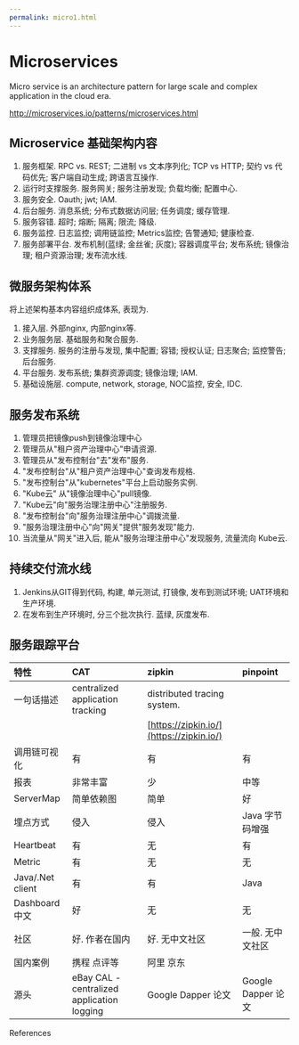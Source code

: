 ```yaml
---
permalink: micro1.html
---
```


# Microservices

Micro service is an architecture pattern for large scale and complex application in the cloud era.

http://microservices.io/patterns/microservices.html



## Microservice 基础架构内容

1. 服务框架. RPC vs. REST; 二进制 vs 文本序列化; TCP vs HTTP; 契约 vs 代码优先; 客户端自动生成; 跨语言互操作.
2. 运行时支撑服务. 服务网关; 服务注册发现; 负载均衡; 配置中心.
3. 服务安全. Oauth; jwt; IAM.
4. 后台服务. 消息系统; 分布式数据访问层; 任务调度; 缓存管理.
5. 服务容错. 超时; 熔断; 隔离; 限流; 降级.
6. 服务监控. 日志监控; 调用链监控; Metrics监控; 告警通知; 健康检查.
7. 服务部署平台. 发布机制\(蓝绿; 金丝雀; 灰度\); 容器调度平台; 发布系统; 镜像治理; 租户资源治理; 发布流水线.

## 微服务架构体系

将上述架构基本内容组织成体系, 表现为.

1. 接入层. 外部nginx, 内部nginx等.
2. 业务服务层. 基础服务和聚合服务.
3. 支撑服务. 服务的注册与发现, 集中配置; 容错; 授权认证; 日志聚合; 监控警告; 后台服务.
4. 平台服务. 发布系统; 集群资源调度; 镜像治理; IAM.
5. 基础设施层. compute, network, storage, NOC监控, 安全, IDC.

## 服务发布系统

1. 管理员把镜像push到镜像治理中心
2. 管理员从"租户资产治理中心"申请资源.
3. 管理员从"发布控制台"去"发布"服务.
4. "发布控制台"从"租户资产治理中心"查询发布规格.
5. "发布控制台"从"kubernetes"平台上启动服务实例.
6. "Kube云" 从"镜像治理中心"pull镜像.
7. "Kube云"向"服务治理注册中心"注册服务.
8. "发布控制台"向"服务治理注册中心"调拨流量.
9. "服务治理注册中心"向"网关"提供"服务发现"能力.
10. 当流量从"网关"进入后, 能从"服务治理注册中心"发现服务, 流量流向 Kube云.

## 持续交付流水线

1. Jenkins从GIT得到代码, 构建, 单元测试, 打镜像, 发布到测试环境; UAT环境和生产环境.
2. 在发布到生产环境时, 分三个批次执行. 蓝绿, 灰度发布. 

## 服务跟踪平台

| 特性 | CAT | zipkin | pinpoint |
| :--- | :--- | :--- | :--- |
| 一句话描述 | centralized application tracking | distributed tracing system. |  |
|  |  | [https://zipkin.io/](https://zipkin.io/) |  |
| 调用链可视化 | 有 | 有 | 有 |
| 报表 | 非常丰富 | 少 | 中等 |
| ServerMap | 简单依赖图 | 简单 | 好 |
| 埋点方式 | 侵入 | 侵入 | Java 字节码增强 |
| Heartbeat | 有 | 无 | 有 |
| Metric | 有 | 无 | 无 |
| Java/.Net client | 有 | 有 | Java |
| Dashboard 中文 | 好 | 无 | 无 |
| 社区 | 好. 作者在国内 | 好. 无中文社区 | 一般. 无中文社区 |
| 国内案例 | 携程 点评等 | 阿里 京东 |  |
| 源头 | eBay CAL - centralized application logging | Google Dapper 论文 | Google Dapper 论文 |

References

